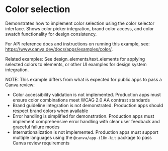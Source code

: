 # Color selection

Demonstrates how to implement color selection using the color selector interface. Shows color picker integration, brand color access, and color swatch functionality for design consistency.

For API reference docs and instructions on running this example, see: <https://www.canva.dev/docs/apps/examples/color/>.

Related examples: See design_elements/text_elements for applying selected colors to elements, or other UI examples for design system integration.

NOTE: This example differs from what is expected for public apps to pass a Canva review:

- Color accessibility validation is not implemented. Production apps must ensure color combinations meet WCAG 2.0 AA contrast standards
- Brand guideline integration is not demonstrated. Production apps should respect brand colors when available
- Error handling is simplified for demonstration. Production apps must implement comprehensive error handling with clear user feedback and graceful failure modes
- Internationalization is not implemented. Production apps must support multiple languages using the `@canva/app-i18n-kit` package to pass Canva review requirements
